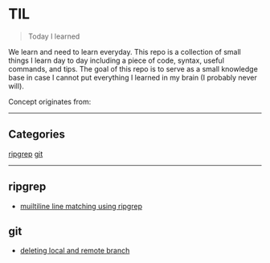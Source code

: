 # TIL

> Today I learned

We learn and need to learn everyday. This repo is a collection of small things I learn day to day including a piece of code, syntax, useful commands, and tips. The goal of this repo is to serve as a small knowledge base in case I cannot put everything I learned in my brain (I probably never will). 

Concept originates from:

---

## Categories

[ripgrep](#ripgrep)
[git](#git)

---

## ripgrep

- [muiltiline line matching using ripgrep](ripgrep/muiltiline_line_matching_using_ripgrep.md)


## git

- [deleting local and remote branch](git/deleting_local_and_remote_branch.md)
